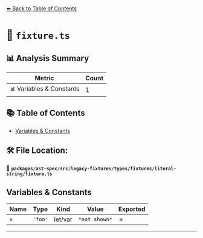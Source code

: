 [⬅️ Back to Table of Contents](../../../../../../../index.md)

# 📄 `fixture.ts`

## 📊 Analysis Summary

| Metric | Count |
|--------|-------|
| 📊 Variables & Constants | 1 |

## 📚 Table of Contents

- [Variables & Constants](#variables-constants)

## 🛠️ File Location:
📂 **`packages/ast-spec/src/legacy-fixtures/types/fixtures/literal-string/fixture.ts`**

## Variables & Constants

| Name | Type | Kind | Value | Exported |
|------|------|------|-------|----------|
| `x` | `'foo'` | let/var | `*not shown*` | ✗ |


---